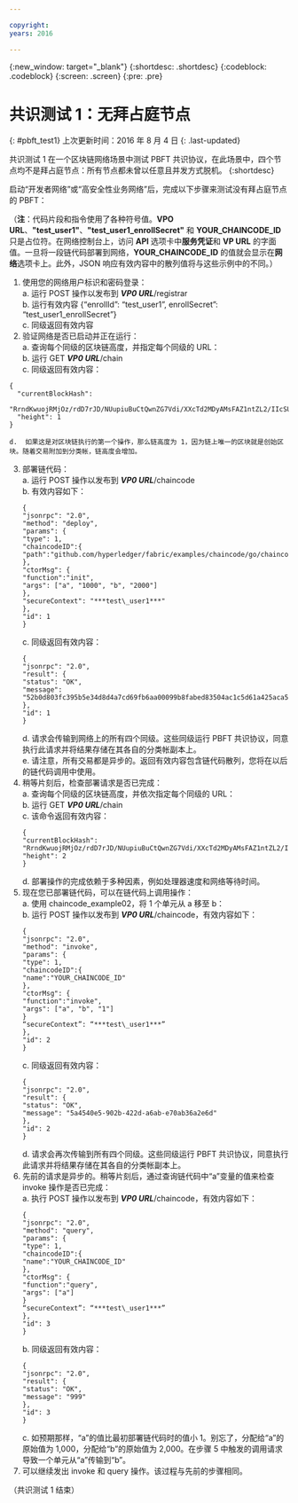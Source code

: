 ```yaml
---

copyright:
years: 2016

---
```


{:new_window: target="_blank"}
{:shortdesc: .shortdesc}
{:codeblock: .codeblock}
{:screen: .screen}
{:pre: .pre}


# 共识测试 1：无拜占庭节点
{: #pbft_test1}
上次更新时间：2016 年 8 月 4 日
{: .last-updated}

共识测试 1 在一个区块链网络场景中测试 PBFT 共识协议，在此场景中，四个节点均不是拜占庭节点：所有节点都未曾以任意且并发方式脱机。
{:shortdesc}

启动“开发者网络”或“高安全性业务网络”后，完成以下步骤来测试没有拜占庭节点的 PBFT：

（**注**：代码片段和指令使用了各种符号值。**VPO URL**、**"test_user1"**、**"test_user1_enrollSecret"** 和 **YOUR_CHAINCODE_ID** 只是占位符。在网络控制台上，访问 **API** 选项卡中**服务凭证**和 **VP URL** 的字面值。一旦将一段链代码部署到网络，**YOUR_CHAINCODE_ID** 的值就会显示在**网络**选项卡上。此外，JSON 响应有效内容中的散列值将与这些示例中的不同。）

1.	使用您的网络用户标识和密码登录：  
    a.  运行 POST 操作以发布到 ***VP0 URL***/registrar  
    b.	运行有效内容 {“enrollId”: “test_user1”, enrollSecret”: “test_user1_enrollSecret”}  
    c.	同级返回有效内容
2.	验证网络是否已启动并正在运行：  
    a.	查询每个同级的区块链高度，并指定每个同级的 URL：  
    b.  运行 GET ***VP0 URL***/chain  
    c.  同级返回有效内容：
   ```
   {
     "currentBlockHash":
     "RrndKwuojRMjOz/rdD7rJD/NUupiuBuCtQwnZG7Vdi/XXcTd2MDyAMsFAZ1ntZL2/IIcSUeatIZAKS6ss7fEvg==",
     "height": 1
   }
   ```
    d.	如果这是对区块链执行的第一个操作，那么链高度为 1，因为链上唯一的区块就是创始区块。随着交易附加到分类帐，链高度会增加。
3.	部署链代码：  
    a.	运行 POST 操作以发布到 ***VP0 URL***/chaincode  
    b.  有效内容如下：  
       ```
       {
       "jsonrpc": "2.0",
       "method": "deploy",
       "params": {
       "type": 1,
      "chaincodeID":{
      "path":"github.com/hyperledger/fabric/examples/chaincode/go/chaincode_example02"
       },
       "ctorMsg": {
       "function":"init",
       "args": ["a", "1000", "b", "2000"]
       },
       "secureContext": "***test\_user1***"
       },
       "id": 1
       }
       ```
     c.  同级返回有效内容：  
       ```
       {
       "jsonrpc": "2.0",
       "result": {
       "status": "OK",
       "message":
       "52b0d803fc395b5e34d8d4a7cd69fb6aa00099b8fabed83504ac1c5d61a425aca5b3ad3bf96643ea4fdaac132c417c37b00f88fa800de7ece387d008a76d3586"
       },
       "id": 1
       }
       ```
    d. 请求会传输到网络上的所有四个同级。这些同级运行 PBFT 共识协议，同意执行此请求并将结果存储在其各自的分类帐副本上。  
    e.	请注意，所有交易都是异步的。返回有效内容包含链代码散列，您将在以后的链代码调用中使用。
4.  稍等片刻后，检查部署请求是否已完成：  
    a.  查询每个同级的区块链高度，并依次指定每个同级的 URL：  
    b.  运行 GET ***VP0 URL***/chain  
    c.  该命令返回有效内容：
      ```
      {
      "currentBlockHash":
      "RrndKwuojRMjOz/rdD7rJD/NUupiuBuCtQwnZG7Vdi/XXcTd2MDyAMsFAZ1ntZL2/IIcSUeatIZAKS6ss7fEvg==",
      "height": 2
      }
      ```
    d.  部署操作的完成依赖于多种因素，例如处理器速度和网络等待时间。
5.  现在您已部署链代码，可以在链代码上调用操作：  
    a.  使用 chaincode_example02，将 1 个单元从 a 移至 b：  
    b.  运行 POST 操作以发布到 ***VP0 URL***/chaincode，有效内容如下：
      ```
      {
      "jsonrpc": "2.0",
      "method": "invoke",
      "params": {
      "type": 1,
      "chaincodeID":{
      "name":"YOUR_CHAINCODE_ID"
      },
      "ctorMsg": {
      "function":"invoke",
      "args": ["a", "b", "1"]
      }
      “secureContext”: “***test\_user1***”
      },
      "id": 2
      }
      ```
    c.  同级返回有效内容：
      ```
      {
      "jsonrpc": "2.0",
      "result": {
      "status": "OK",
      "message": "5a4540e5-902b-422d-a6ab-e70ab36a2e6d"
      },
      "id": 2
      }
      ```  
    d.  请求会再次传输到所有四个同级。这些同级运行 PBFT 共识协议，同意执行此请求并将结果存储在其各自的分类帐副本上。
6.  先前的请求是异步的。稍等片刻后，通过查询链代码中“a”变量的值来检查 invoke 操作是否已完成：  
    a.  执行 POST 操作以发布到 ***VP0 URL***/chaincode，有效内容如下：
      ```
      {
      "jsonrpc": "2.0",
      "method": "query",
      "params": {
      "type": 1,
      "chaincodeID":{
      "name":"YOUR_CHAINCODE_ID"
      },
      "ctorMsg": {
      "function":"query",
      "args": ["a"]
      }
      “secureContext”: “***test\_user1***”
      },
      "id": 3
      }
      ```   
    b.  同级返回有效内容：
      ```
      {
      "jsonrpc": "2.0",
      "result": {
      "status": "OK",
      "message": "999"
      },
      "id": 3
      }
      ```
    c.  如预期那样，“a”的值比最初部署链代码时的值小 1。别忘了，分配给“a”的原始值为 1,000，分配给“b”的原始值为 2,000。在步骤 5 中触发的调用请求导致一个单元从“a”传输到“b”。
7.  可以继续发出 invoke 和 query 操作。该过程与先前的步骤相同。

  （共识测试 1 结束）
